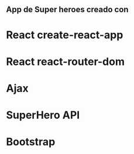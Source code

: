 ## App de Super heroes creado con 
 
 # React create-react-app
 # React react-router-dom
 # Ajax 
 # SuperHero API
 # Bootstrap

